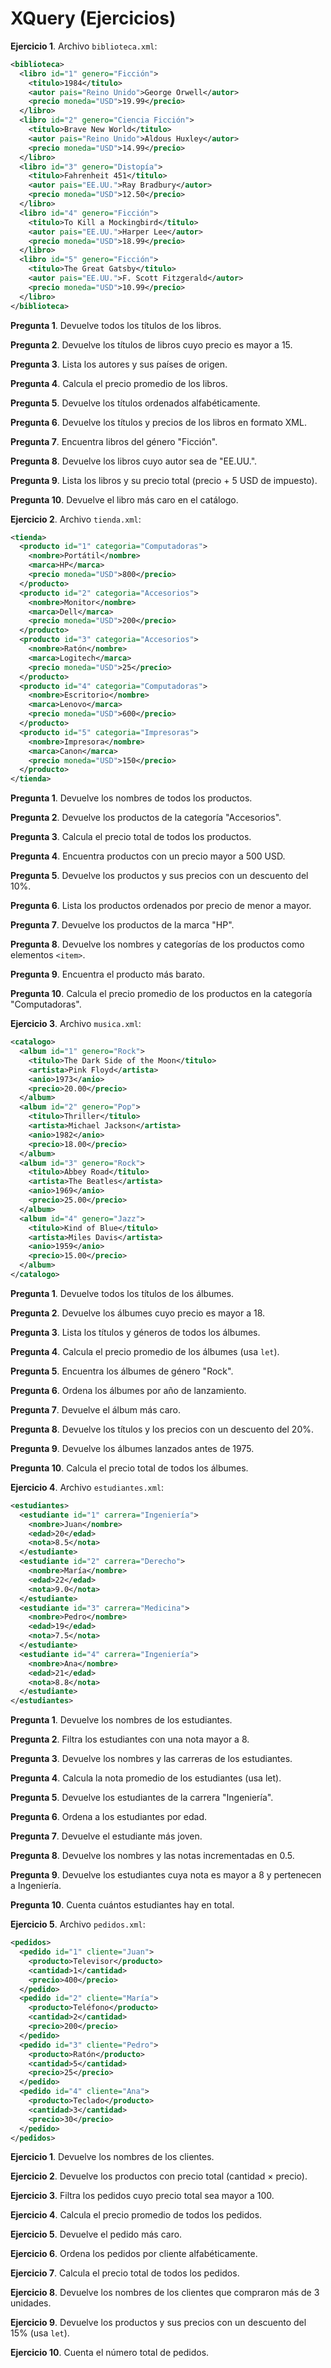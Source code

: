 # XQuery (Ejercicios)

__Ejercicio 1__. Archivo `biblioteca.xml`:

```xml
<biblioteca>
  <libro id="1" genero="Ficción">
    <titulo>1984</titulo>
    <autor pais="Reino Unido">George Orwell</autor>
    <precio moneda="USD">19.99</precio>
  </libro>
  <libro id="2" genero="Ciencia Ficción">
    <titulo>Brave New World</titulo>
    <autor pais="Reino Unido">Aldous Huxley</autor>
    <precio moneda="USD">14.99</precio>
  </libro>
  <libro id="3" genero="Distopía">
    <titulo>Fahrenheit 451</titulo>
    <autor pais="EE.UU.">Ray Bradbury</autor>
    <precio moneda="USD">12.50</precio>
  </libro>
  <libro id="4" genero="Ficción">
    <titulo>To Kill a Mockingbird</titulo>
    <autor pais="EE.UU.">Harper Lee</autor>
    <precio moneda="USD">18.99</precio>
  </libro>
  <libro id="5" genero="Ficción">
    <titulo>The Great Gatsby</titulo>
    <autor pais="EE.UU.">F. Scott Fitzgerald</autor>
    <precio moneda="USD">10.99</precio>
  </libro>
</biblioteca>
```

__Pregunta 1__. Devuelve todos los títulos de los libros.

__Pregunta 2__. Devuelve los títulos de libros cuyo precio es mayor a 15.

__Pregunta 3__. Lista los autores y sus países de origen.

__Pregunta 4__. Calcula el precio promedio de los libros.

__Pregunta 5__. Devuelve los títulos ordenados alfabéticamente.

__Pregunta 6__. Devuelve los títulos y precios de los libros en formato XML.

__Pregunta 7__. Encuentra libros del género "Ficción".

__Pregunta 8__. Devuelve los libros cuyo autor sea de "EE.UU.".

__Pregunta 9__. Lista los libros y su precio total (precio + 5 USD de impuesto).

__Pregunta 10__. Devuelve el libro más caro en el catálogo.

__Ejercicio 2__. Archivo `tienda.xml`:

```xml
<tienda>
  <producto id="1" categoria="Computadoras">
    <nombre>Portátil</nombre>
    <marca>HP</marca>
    <precio moneda="USD">800</precio>
  </producto>
  <producto id="2" categoria="Accesorios">
    <nombre>Monitor</nombre>
    <marca>Dell</marca>
    <precio moneda="USD">200</precio>
  </producto>
  <producto id="3" categoria="Accesorios">
    <nombre>Ratón</nombre>
    <marca>Logitech</marca>
    <precio moneda="USD">25</precio>
  </producto>
  <producto id="4" categoria="Computadoras">
    <nombre>Escritorio</nombre>
    <marca>Lenovo</marca>
    <precio moneda="USD">600</precio>
  </producto>
  <producto id="5" categoria="Impresoras">
    <nombre>Impresora</nombre>
    <marca>Canon</marca>
    <precio moneda="USD">150</precio>
  </producto>
</tienda>
```

__Pregunta 1__. Devuelve los nombres de todos los productos.

__Pregunta 2__. Devuelve los productos de la categoría "Accesorios".

__Pregunta 3__. Calcula el precio total de todos los productos.

__Pregunta 4__. Encuentra productos con un precio mayor a 500 USD.

__Pregunta 5__. Devuelve los productos y sus precios con un descuento del 10%.

__Pregunta 6__. Lista los productos ordenados por precio de menor a mayor.

__Pregunta 7__. Devuelve los productos de la marca "HP".

__Pregunta 8__. Devuelve los nombres y categorías de los productos como elementos `<item>`.

__Pregunta 9__. Encuentra el producto más barato.

__Pregunta 10__. Calcula el precio promedio de los productos en la categoría "Computadoras".

__Ejercicio 3__. Archivo `musica.xml`:

```xml
<catalogo>
  <album id="1" genero="Rock">
    <titulo>The Dark Side of the Moon</titulo>
    <artista>Pink Floyd</artista>
    <anio>1973</anio>
    <precio>20.00</precio>
  </album>
  <album id="2" genero="Pop">
    <titulo>Thriller</titulo>
    <artista>Michael Jackson</artista>
    <anio>1982</anio>
    <precio>18.00</precio>
  </album>
  <album id="3" genero="Rock">
    <titulo>Abbey Road</titulo>
    <artista>The Beatles</artista>
    <anio>1969</anio>
    <precio>25.00</precio>
  </album>
  <album id="4" genero="Jazz">
    <titulo>Kind of Blue</titulo>
    <artista>Miles Davis</artista>
    <anio>1959</anio>
    <precio>15.00</precio>
  </album>
</catalogo>
```

__Pregunta 1__. Devuelve todos los títulos de los álbumes.

__Pregunta 2__. Devuelve los álbumes cuyo precio es mayor a 18.

__Pregunta 3__. Lista los títulos y géneros de todos los álbumes.

__Pregunta 4__. Calcula el precio promedio de los álbumes (usa `let`).

__Pregunta 5__. Encuentra los álbumes de género "Rock".

__Pregunta 6__. Ordena los álbumes por año de lanzamiento.

__Pregunta 7__. Devuelve el álbum más caro.

__Pregunta 8__. Devuelve los títulos y los precios con un descuento del 20%.

__Pregunta 9__. Devuelve los álbumes lanzados antes de 1975.

__Pregunta 10__. Calcula el precio total de todos los álbumes.

__Ejercicio 4__. Archivo `estudiantes.xml`:

```xml
<estudiantes>
  <estudiante id="1" carrera="Ingeniería">
    <nombre>Juan</nombre>
    <edad>20</edad>
    <nota>8.5</nota>
  </estudiante>
  <estudiante id="2" carrera="Derecho">
    <nombre>María</nombre>
    <edad>22</edad>
    <nota>9.0</nota>
  </estudiante>
  <estudiante id="3" carrera="Medicina">
    <nombre>Pedro</nombre>
    <edad>19</edad>
    <nota>7.5</nota>
  </estudiante>
  <estudiante id="4" carrera="Ingeniería">
    <nombre>Ana</nombre>
    <edad>21</edad>
    <nota>8.8</nota>
  </estudiante>
</estudiantes>
```

__Pregunta 1__. Devuelve los nombres de los estudiantes.

__Pregunta 2__. Filtra los estudiantes con una nota mayor a 8.

__Pregunta 3__. Devuelve los nombres y las carreras de los estudiantes.

__Pregunta 4__. Calcula la nota promedio de los estudiantes (usa let).

__Pregunta 5__. Devuelve los estudiantes de la carrera "Ingeniería".

__Pregunta 6__. Ordena a los estudiantes por edad.

__Pregunta 7__. Devuelve el estudiante más joven.

__Pregunta 8__. Devuelve los nombres y las notas incrementadas en 0.5.

__Pregunta 9__. Devuelve los estudiantes cuya nota es mayor a 8 y pertenecen a Ingeniería.

__Pregunta 10__. Cuenta cuántos estudiantes hay en total.

__Ejercicio 5__. Archivo `pedidos.xml`:

```xml
<pedidos>
  <pedido id="1" cliente="Juan">
    <producto>Televisor</producto>
    <cantidad>1</cantidad>
    <precio>400</precio>
  </pedido>
  <pedido id="2" cliente="María">
    <producto>Teléfono</producto>
    <cantidad>2</cantidad>
    <precio>200</precio>
  </pedido>
  <pedido id="3" cliente="Pedro">
    <producto>Ratón</producto>
    <cantidad>5</cantidad>
    <precio>25</precio>
  </pedido>
  <pedido id="4" cliente="Ana">
    <producto>Teclado</producto>
    <cantidad>3</cantidad>
    <precio>30</precio>
  </pedido>
</pedidos>
```

__Ejercicio 1__. Devuelve los nombres de los clientes.

__Ejercicio 2__. Devuelve los productos con precio total (cantidad × precio).

__Ejercicio 3__. Filtra los pedidos cuyo precio total sea mayor a 100.

__Ejercicio 4__. Calcula el precio promedio de todos los pedidos.

__Ejercicio 5__. Devuelve el pedido más caro.

__Ejercicio 6__. Ordena los pedidos por cliente alfabéticamente.

__Ejercicio 7__. Calcula el precio total de todos los pedidos.

__Ejercicio 8__. Devuelve los nombres de los clientes que compraron más de 3 unidades.

__Ejercicio 9__. Devuelve los productos y sus precios con un descuento del 15% (usa `let`).

__Ejercicio 10__. Cuenta el número total de pedidos.
